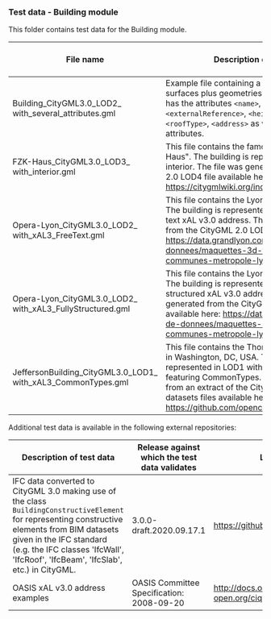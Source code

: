 ### Test data - Building module

This folder contains test data for the Building module.

File name | Description of test data | Release against which the test data validates
-------------------------|-----------------------------------------------|-------------------
Building_CityGML3.0_LOD2_<br>with_several_attributes.gml | Example file containing a building with thematic surfaces plus geometries in LOD2. The building has the attributes `<name>`, `<creationDate>`, `<externalReference>`, `<height>`, `<function>`, `<roofType>`, `<address>` as well as two generic attributes. | 3.0.0-draft.2020.09.17.1
FZK-Haus_CityGML3.0_LOD3_<br>with_interior.gml | This file contains the famous building "FZK-Haus". The building is represented in LOD3 with interior. The file was generated from the CityGML 2.0 LOD4 file available here: https://citygmlwiki.org/index.php?title=FZK_Haus | 3.0.0-draft.2020.09.17.1
Opera-Lyon_CityGML3.0_LOD2_<br>with_xAL3_FreeText.gml | This file contains the Lyon National Opera House. The building is represented in LOD2 with a free text xAL v3.0 address. The file was generated from the CityGML 2.0 LOD2 file available here: https://data.grandlyon.com/jeux-de-donnees/maquettes-3d-texturees-2018-communes-metropole-lyon/donnees | 3.0.0-draft.2020.09.17.1
Opera-Lyon_CityGML3.0_LOD2_<br>with_xAL3_FullyStructured.gml | This file contains the Lyon National Opera House. The building is represented in LOD2 with a fully structured xAL v3.0 address. The file was generated from the CityGML 2.0 LOD2 file available here: https://data.grandlyon.com/jeux-de-donnees/maquettes-3d-texturees-2018-communes-metropole-lyon/donnees | 3.0.0-draft.2020.09.17.1
JeffersonBuilding_CityGML3.0_LOD1_<br>with_xAL3_CommonTypes.gml | This file contains the Thomas Jefferson Building in Washington, DC, USA. The building is represented in LOD1 with an xAL v3.0 address featuring CommonTypes. The file was generated from an extract of the CityGML 2.0 LOD1 datasets files available here: https://github.com/opencitymodel/opencitymodel | 3.0.0-draft.2020.09.17.1


Additional test data is available in the following external repositories:

Description of test data | Release against which the test data validates | Link to external repository
-------------------------|-----------------------------------------------|-------------------
IFC data converted to CityGML 3.0 making use of the class `BuildingConstructiveElement` for representing constructive elements from BIM datasets given in the IFC standard (e.g. the IFC classes 'IfcWall', 'IfcRoof', 'IfcBeam', 'IfcSlab', etc.) in CityGML. | 3.0.0-draft.2020.09.17.1 | https://github.com/tum-gis/ifc-to-citygml3
OASIS xAL v3.0 address examples | OASIS Committee Specification: 2008-09-20 | http://docs.oasis-open.org/ciq/v3.0/cs02/xsd/default/examples/xAL/
